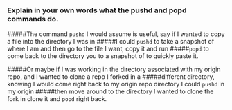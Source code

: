 ### Explain in your own words what the pushd and popd commands do.

#####The command `pushd` I would assume is useful, say if I wanted to copy a file into the directory I was in
#####I could `pushd` to take a snapshot of where I am and then go to the file I want, copy it and run
#####`popd` to come back to the directory you to a snapshot of to quickly paste it.

#####Or maybe if I was working in the directory associated with my origin repo, and I wanted to clone a repo I forked in a
#####different directory, knowing I would come right back to my origin repo directory I could `pushd` in my origin
#####then move around to the directory I wanted to clone the fork in clone it and `popd` right back.
